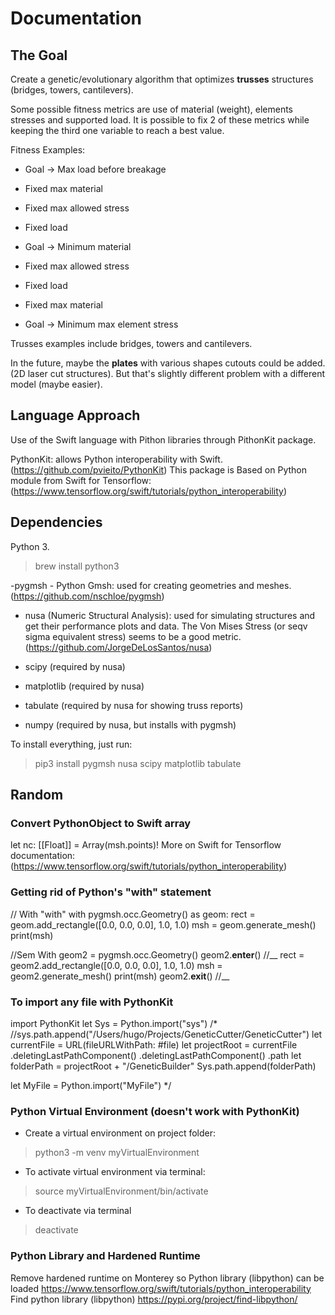 # Documentation

## The Goal
Create a genetic/evolutionary algorithm that optimizes **trusses** structures
(bridges, towers, cantilevers).

Some possible fitness metrics are use of material (weight), elements stresses
and supported load. It is possible to fix 2 of these metrics while keeping the
third one variable to reach a best value.

Fitness Examples:
- Goal -> Max load before breakage
- Fixed max material
- Fixed max allowed stress

- Fixed load
- Goal -> Minimum material
- Fixed max allowed stress

- Fixed load
- Fixed max material
- Goal -> Minimum max element stress

Trusses examples include bridges, towers and cantilevers.

In the future, maybe the **plates** with various shapes cutouts could be added.
(2D laser cut structures). But that's slightly different problem with a different
model (maybe easier).


## Language Approach
Use of the Swift language with Pithon libraries through PithonKit package.

PythonKit: allows Python interoperability with Swift.
(https://github.com/pvieito/PythonKit)
This package is Based on Python module from Swift for Tensorflow:
(https://www.tensorflow.org/swift/tutorials/python_interoperability)

## Dependencies
Python 3. 
> brew install python3

-pygmsh - Python Gmsh: used for creating geometries and meshes.
(https://github.com/nschloe/pygmsh)

- nusa (Numeric Structural Analysis): used for simulating structures and get
their performance plots and data. The Von Mises Stress (or seqv sigma equivalent
stress) seems to be a good metric.
(https://github.com/JorgeDeLosSantos/nusa)

- scipy (required by nusa)
- matplotlib (required by nusa)
- tabulate (required by nusa for showing truss reports)
- numpy (required by nusa, but installs with pygmsh)

To install everything, just run:
> pip3 install pygmsh nusa scipy matplotlib tabulate


## Random

### Convert PythonObject to Swift array
let nc: [[Float]] = Array(msh.points)!
More on Swift for Tensorflow documentation:
(https://www.tensorflow.org/swift/tutorials/python_interoperability) 

### Getting rid of Python's "with" statement 
// With "with"
with pygmsh.occ.Geometry() as geom:
    rect = geom.add_rectangle([0.0, 0.0, 0.0], 1.0, 1.0)
    msh = geom.generate_mesh()
    print(msh)

//Sem With
geom2 = pygmsh.occ.Geometry()
geom2.__enter__() //__
rect = geom2.add_rectangle([0.0, 0.0, 0.0], 1.0, 1.0)
msh = geom2.generate_mesh()
print(msh)
geom2.__exit__() //__

### To import any file with PythonKit
import PythonKit
let Sys = Python.import("sys") 
/*
//sys.path.append("/Users/hugo/Projects/GeneticCutter/GeneticCutter")
let currentFile = URL(fileURLWithPath: #file)
let projectRoot = currentFile
  .deletingLastPathComponent()
  .deletingLastPathComponent()
  .path
let folderPath = projectRoot + "/GeneticBuilder"
Sys.path.append(folderPath)

let MyFile = Python.import("MyFile")
*/

### Python Virtual Environment (doesn't work with PythonKit)
- Create a virtual environment on project folder:
> python3 -m venv myVirtualEnvironment
- To activate virtual environment via terminal:
> source myVirtualEnvironment/bin/activate
- To deactivate via terminal
> deactivate

### Python Library and Hardened Runtime
Remove hardened runtime on Monterey so Python library (libpython) can be loaded
https://www.tensorflow.org/swift/tutorials/python_interoperability
Find python library (libpython)
https://pypi.org/project/find-libpython/



